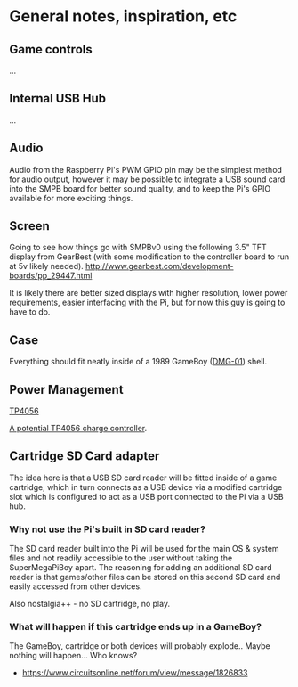 # General notes, inspiration, etc

## Game controls
...

## Internal USB Hub
...

## Audio
Audio from the Raspberry Pi's PWM GPIO pin may be the simplest method for audio output, however it may be possible to
integrate a USB sound card into the SMPB board for better sound quality, and to keep the Pi's GPIO available for more exciting things.

## Screen
Going to see how things go with SMPBv0 using the following 3.5" TFT display from GearBest (with some modification to the controller board to run at 5v likely needed).
http://www.gearbest.com/development-boards/pp_29447.html

It is likely there are better sized displays with higher resolution, lower power requirements, easier interfacing with the Pi, but for now this guy is going to have to do.

## Case
Everything should fit neatly inside of a 1989 GameBoy ([DMG-01](https://en.wikipedia.org/wiki/Game_Boy)) shell.

## Power Management
[TP4056](https://dlnmh9ip6v2uc.cloudfront.net/datasheets/Prototyping/TP4056.pdf)

[A potential TP4056 charge controller](https://s-media-cache-ak0.pinimg.com/originals/99/e6/60/99e660eb23270c404301e76d8e796097.png).

## Cartridge SD Card adapter

The idea here is that a USB SD card reader will be fitted inside of a game cartridge, which in turn connects as a USB device
via a modified cartridge slot which is configured to act as a USB port connected to the Pi via a USB hub.

### Why not use the Pi's built in SD card reader?
The SD card reader built into the Pi will be used for the main OS & system files and not readily accessible to the user
without taking the SuperMegaPiBoy apart. The reasoning for adding an additional SD card reader is that games/other files can be stored on this second SD card and easily accessed from other devices.

Also nostalgia++ - no SD cartridge, no play.

### What will happen if this cartridge ends up in a GameBoy?
The GameBoy, cartridge or both devices will probably explode.. Maybe nothing will happen... Who knows?

* https://www.circuitsonline.net/forum/view/message/1826833

